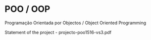 # POO / OOP
Programação Orientada por Objectos / Object Oriented Programming

Statement of the project - projecto-poo1516-vs3.pdf
